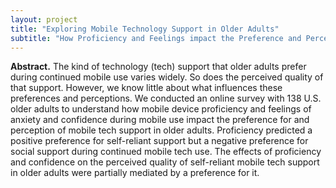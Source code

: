 ```yaml
---
layout: project
title: "Exploring Mobile Technology Support in Older Adults"
subtitle: "How Proficiency and Feelings impact the Preference and Perception of Mobile Technology Support in Older Adults"
---
```

<script src="https://cdn.mathjax.org/mathjax/latest/MathJax.js?config=TeX-AMS-MML_HTMLorMML" type="text/javascript"></script>

**Abstract.**
The kind of technology (tech) support that older adults prefer during continued mobile use varies widely. So does the perceived quality of that support. However, we know little about what influences these preferences and perceptions. We conducted an online survey with 138 U.S. older adults to understand how mobile device proficiency and feelings of anxiety and confidence during mobile use impact the preference for and perception of mobile tech support in older adults. Proficiency predicted a positive preference for self-reliant support but a negative preference for social support during continued mobile tech use. The effects of proficiency and confidence on the perceived quality of self-reliant mobile tech support in older adults were partially mediated by a preference for it.